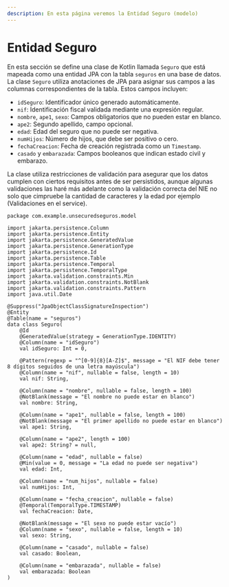 ```yaml
---
description: En esta página veremos la Entidad Seguro (modelo)
---
```


# Entidad Seguro

En esta sección se define una clase de Kotlin llamada `Seguro` que está mapeada como una entidad JPA con la tabla `seguros` en una base de datos. La clase `Seguro` utiliza anotaciones de JPA para asignar sus campos a las columnas correspondientes de la tabla. Estos campos incluyen:

* `idSeguro`: Identificador único generado automáticamente.
* `nif`: Identificación fiscal validada mediante una expresión regular.
* `nombre`, `ape1`, `sexo`: Campos obligatorios que no pueden estar en blanco.
* `ape2`: Segundo apellido, campo opcional.
* `edad`: Edad del seguro que no puede ser negativa.
* `numHijos`: Número de hijos, que debe ser positivo o cero.
* `fechaCreacion`: Fecha de creación registrada como un `Timestamp`.
* `casado` y `embarazada`: Campos booleanos que indican estado civil y embarazo.

La clase utiliza restricciones de validación para asegurar que los datos cumplen con ciertos requisitos antes de ser persistidos, aunque algunas validaciones las haré más adelante como la validación correcta del NIE no solo que cimpruebe la cantidad de caracteres y la edad por ejemplo (Validaciones en el service).

```
package com.example.unsecuredseguros.model

import jakarta.persistence.Column
import jakarta.persistence.Entity
import jakarta.persistence.GeneratedValue
import jakarta.persistence.GenerationType
import jakarta.persistence.Id
import jakarta.persistence.Table
import jakarta.persistence.Temporal
import jakarta.persistence.TemporalType
import jakarta.validation.constraints.Min
import jakarta.validation.constraints.NotBlank
import jakarta.validation.constraints.Pattern
import java.util.Date

@Suppress("JpaObjectClassSignatureInspection")
@Entity
@Table(name = "seguros")
data class Seguro(
    @Id
    @GeneratedValue(strategy = GenerationType.IDENTITY)
    @Column(name = "idSeguro")
    val idSeguro: Int = 0,

    @Pattern(regexp = "^[0-9]{8}[A-Z]$", message = "El NIF debe tener 8 dígitos seguidos de una letra mayúscula")
    @Column(name = "nif", nullable = false, length = 10)
    val nif: String,

    @Column(name = "nombre", nullable = false, length = 100)
    @NotBlank(message = "El nombre no puede estar en blanco")
    val nombre: String,

    @Column(name = "ape1", nullable = false, length = 100)
    @NotBlank(message = "El primer apellido no puede estar en blanco")
    val ape1: String,

    @Column(name = "ape2", length = 100)
    val ape2: String? = null,

    @Column(name = "edad", nullable = false)
    @Min(value = 0, message = "La edad no puede ser negativa")
    val edad: Int,

    @Column(name = "num_hijos", nullable = false)
    val numHijos: Int,

    @Column(name = "fecha_creacion", nullable = false)
    @Temporal(TemporalType.TIMESTAMP)
    val fechaCreacion: Date,

    @NotBlank(message = "El sexo no puede estar vacío")
    @Column(name = "sexo", nullable = false, length = 10)
    val sexo: String,

    @Column(name = "casado", nullable = false)
    val casado: Boolean,

    @Column(name = "embarazada", nullable = false)
    val embarazada: Boolean
)
```
